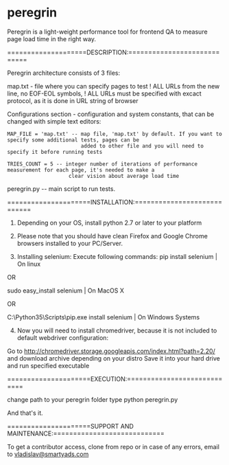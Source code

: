 # peregrin
Peregrin is a light-weight performance tool for frontend QA to measure page load time in the right way.


====================DESCRIPTION:============================

Peregrin architecture consists of 3 files:

map.txt - file where you can specify pages to test
! ALL URLs from the new line, no EOF-EOL symbols,
! ALL URLs must be specified with excact protocol, as it is done in URL string of browser


Сonfigurations section - configuration and system constants, that can be changed with simple text editors:

    MAP_FILE = 'map.txt' -- map file, 'map.txt' by default. If you want to specify some additional tests, pages can be
                            added to other file and you will need to specify it before running tests

    TRIES_COUNT = 5 -- integer number of iterations of performance measurement for each page, it's needed to make a
                        clear vision about average load time

peregrin.py -- main script to run tests.

=====================INSTALLATION:============================

1. Depending on your OS, install python 2.7 or later to your platform

2. Please note that you should have clean Firefox and Google Chrome browsers installed to your PC/Server.

3. Installing selenium:
Execute following commands:
pip install selenium | On linux

OR

sudo easy_install selenium | On MacOS X

OR

C:\Python35\Scripts\pip.exe install selenium | On Windows Systems

4. Now you will need to install chromedriver, because it is not included to default webdriver configuration:

Go to http://chromedriver.storage.googleapis.com/index.html?path=2.20/ and download archive depending on your distro
Save it into your hard drive and run specified executable

=====================EXECUTION:============================

change path to your peregrin folder
type python peregrin.py

And that's it.


=====================SUPPORT AND MAINTENANCE:============================

To get a contributor access, clone from repo or in case of any errors, email to vladislav@smartyads.com
